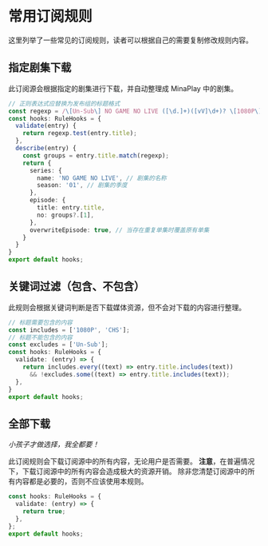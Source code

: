 # 常用订阅规则

这里列举了一些常见的订阅规则，读者可以根据自己的需要复制修改规则内容。

## 指定剧集下载

此订阅源会根据指定的剧集进行下载，并自动整理成 MinaPlay 中的剧集。

```typescript
// 正则表达式应替换为发布组的标题格式
const regexp = /\[Un-Sub\] NO GAME NO LIVE ([\d.]+)([vV]\d+)? \[1080P\]\[BDRip\]\[AAC AVC\]\[HEVC\]\[CHS\]/;
const hooks: RuleHooks = {
  validate(entry) {
    return regexp.test(entry.title);
  },
  describe(entry) {
    const groups = entry.title.match(regexp);
    return {
      series: {
        name: 'NO GAME NO LIVE', // 剧集的名称
        season: '01', // 剧集的季度
      },
      episode: {
        title: entry.title,
        no: groups?.[1],
      },
      overwriteEpisode: true, // 当存在重复单集时覆盖原有单集
    }
  }
}
export default hooks;
```

## 关键词过滤（包含、不包含）

此规则会根据关键词判断是否下载媒体资源，但不会对下载的内容进行整理。

```typescript
// 标题需要包含的内容
const includes = ['1080P', 'CHS'];
// 标题不能包含的内容
const excludes = ['Un-Sub'];
const hooks: RuleHooks = {
  validate: (entry) => {
    return includes.every((text) => entry.title.includes(text))
      && !excludes.some((text) => entry.title.includes(text));
  },
}
export default hooks;
```

## 全部下载

_小孩子才做选择，我全都要！_

此订阅规则会下载订阅源中的所有内容，无论用户是否需要。
__注意__，在普遍情况下，下载订阅源中的所有内容会造成极大的资源开销。
除非您清楚订阅源中的所有内容都是必要的，否则不应该使用本规则。

```typescript
const hooks: RuleHooks = {
  validate: (entry) => {
    return true;
  },
};
export default hooks;
```